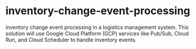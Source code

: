 # inventory-change-event-processing
inventory change event processing in a logistics management system. This solution will use Google Cloud Platform (GCP) services like Pub/Sub, Cloud Run, and Cloud Scheduler to handle inventory events.
